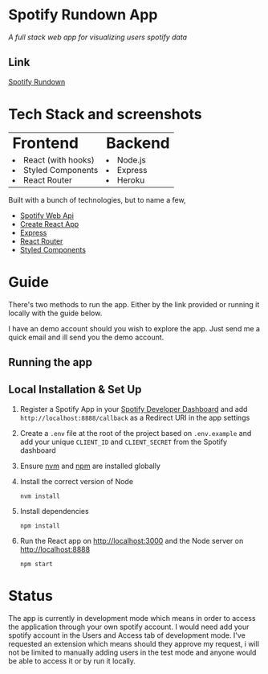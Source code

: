 # Spotify Rundown App

_A full stack web app for visualizing users spotify data_

## Link

[Spotify Rundown](https://spotify-rundown.herokuapp.com/)

# Tech Stack and screenshots

<table border="0">
 <tr>
    <td><b style="font-size:30px">Frontend</b></td>
    <td><b style="font-size:30px">Backend</b></td>
 </tr>
 <tr>
    <td><li>React (with hooks)</li>
    <li>Styled Components</li>
    <li>React Router</li>
    </td>
    <td>
    <li>Node.js</li>
    <li>Express</li>
    <li>Heroku</li>
    </td>
 </tr>
</table>

Built with a bunch of technologies, but to name a few,

- [Spotify Web Api](https://developer.spotify.com/documentation/web-api/)
- [Create React App](https://github.com/facebook/create-react-app)
- [Express](https://expressjs.com/)
- [React Router](https://v5.reactrouter.com/web/guides/quick-start)
- [Styled Components](https://styled-components.com/)

# Guide

There's two methods to run the app. Either by the link provided or running it locally with the guide below.

I have an demo account should you wish to explore the app. Just send me a quick email and ill send you the demo account.

## Running the app

## Local Installation & Set Up

1. Register a Spotify App in your [Spotify Developer Dashboard](https://developer.spotify.com/dashboard/) and add `http://localhost:8888/callback` as a Redirect URI in the app settings

2. Create a `.env` file at the root of the project based on `.env.example` and add your unique `CLIENT_ID` and `CLIENT_SECRET` from the Spotify dashboard

3. Ensure [nvm](https://github.com/nvm-sh/nvm) and [npm](https://www.npmjs.com/) are installed globally

4. Install the correct version of Node

   ```shell
   nvm install
   ```

5. Install dependencies

   ```shell
   npm install
   ```

6. Run the React app on <http://localhost:3000> and the Node server on <http://localhost:8888>

   ```shell
   npm start
   ```

# Status

The app is currently in development mode which means in order to access the application through your own spotify account. I would need add your spotify account in the Users and Access tab of development mode. I've requested an extension which means should they approve my request, i will not be limited to manually adding users in the test mode and anyone would be able to access it or by run it locally.
